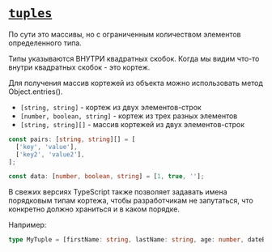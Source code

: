 # [`tuples`](../index.md)

По сути это массивы, но с ограниченным количеством элементов определенного типа.

Типы указываются ВНУТРИ квадратных скобок. Когда мы видим что-то внутри квадратных скобок - это кортеж.

Для получения массив кортежей из объекта можно использовать метод Object.entries().

- `[string, string]` - кортеж из двух элементов-строк
- `[number, boolean, string]` - кортеж из трех разных элементов
- `[string, string][]` - массив кортежей из двух элементов-строк

```ts
const pairs: [string, string][] = [
  ['key', 'value'],
  ['key2', 'value2'],
];

const data: [number, boolean, string] = [1, true, ''];
```

В свежих версиях TypeScript также позволяет задавать имена порядковым типам кортежа, чтобы разработчикам не запутаться, что конкретно должно храниться и в каком порядке.

Например:

```ts
type MyTuple = [firstName: string, lastName: string, age: number, dateBirth: Date];
```
